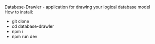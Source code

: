 Databese-Drawler - application for drawing your logical database model
How to install: 
- git clone
- cd database-drawler
- npm i
- npm run dev
